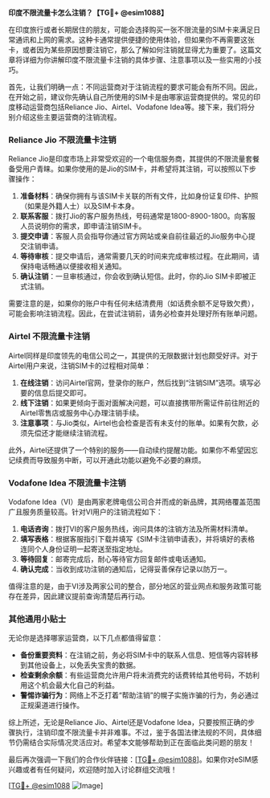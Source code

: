 **印度不限流量卡怎么注销？【TG💪+ @esim1088】**

在印度旅行或者长期居住的朋友，可能会选择购买一张不限流量的SIM卡来满足日常通讯和上网的需求。这种卡通常提供便捷的使用体验，但如果你不再需要这张卡，或者因为某些原因想要注销它，那么了解如何注销就显得尤为重要了。这篇文章将详细为你讲解印度不限流量卡注销的具体步骤、注意事项以及一些实用的小技巧。

首先，让我们明确一点：不同运营商对于注销流程的要求可能会有所不同。因此，在开始之前，建议你先确认自己所使用的SIM卡是由哪家运营商提供的。常见的印度移动运营商包括Reliance Jio、Airtel、Vodafone Idea等。接下来，我们将分别介绍这些主要运营商的注销流程。

### Reliance Jio 不限流量卡注销

Reliance Jio是印度市场上非常受欢迎的一个电信服务商，其提供的不限流量套餐备受用户青睐。如果你使用的是Jio的SIM卡，并希望将其注销，可以按照以下步骤操作：

1. **准备材料**：确保你拥有与该SIM卡关联的所有文件，比如身份证复印件、护照（如果是外籍人士）以及SIM卡本身。
2. **联系客服**：拨打Jio的客户服务热线，号码通常是1800-8900-1800。向客服人员说明你的需求，即申请注销SIM卡。
3. **提交申请**：客服人员会指导你通过官方网站或亲自前往最近的Jio服务中心提交注销申请。
4. **等待审核**：提交申请后，通常需要几天的时间来完成审核过程。在此期间，请保持电话畅通以便接收相关通知。
5. **确认注销**：一旦审核通过，你会收到确认短信。此时，你的Jio SIM卡即被正式注销。

需要注意的是，如果你的账户中有任何未结清费用（如话费余额不足导致欠费），可能会影响注销流程。因此，在尝试注销前，请务必检查并处理好所有账单问题。

### Airtel 不限流量卡注销

Airtel同样是印度领先的电信公司之一，其提供的无限数据计划也颇受好评。对于Airtel用户来说，注销SIM卡的过程相对简单：

1. **在线注销**：访问Airtel官网，登录你的账户，然后找到“注销SIM”选项。填写必要的信息后提交即可。
2. **线下注销**：如果更倾向于面对面解决问题，可以直接携带所需证件前往附近的Airtel零售店或服务中心办理注销手续。
3. **注意事项**：与Jio类似，Airtel也会检查是否有未支付的账单。如果有欠款，必须先偿还才能继续注销流程。

此外，Airtel还提供了一个特别的服务——自动续约提醒功能。如果你不希望因忘记续费而导致服务中断，可以开通此功能以避免不必要的麻烦。

### Vodafone Idea 不限流量卡注销

Vodafone Idea（VI）是由两家老牌电信公司合并而成的新品牌，其网络覆盖范围广且服务质量较高。针对VI用户的注销流程如下：

1. **电话咨询**：拨打VI的客户服务热线，询问具体的注销方法及所需材料清单。
2. **填写表格**：根据客服指引下载并填写《SIM卡注销申请表》，并将填好的表格连同个人身份证明一起寄送至指定地址。
3. **等待回复**：邮寄完成后，耐心等待官方回复邮件或电话通知。
4. **确认完成**：当收到成功注销的通知后，记得妥善保存记录以防万一。

值得注意的是，由于VI涉及两家公司的整合，部分地区的营业网点和服务政策可能存在差异，因此建议提前查询清楚后再行动。

### 其他通用小贴士

无论你是选择哪家运营商，以下几点都值得留意：

- **备份重要资料**：在注销之前，务必将SIM卡中的联系人信息、短信等内容转移到其他设备上，以免丢失宝贵的数据。
- **检查剩余余额**：有些运营商允许用户将未消费完的话费转给其他号码，不妨利用这个机会最大化自己的利益。
- **警惕诈骗行为**：网络上不乏打着“帮助注销”的幌子实施诈骗的行为，务必通过正规渠道进行操作。

综上所述，无论是Reliance Jio、Airtel还是Vodafone Idea，只要按照正确的步骤执行，注销印度不限流量卡并非难事。不过，鉴于各国法律法规的不同，具体细节仍需结合实际情况灵活应对。希望本文能够帮助到正在面临此类问题的朋友！

最后再次强调一下我们的合作伙伴链接：[[TG💪+ @esim1088](https://t.me/s/esim1088)]。如果你对eSIM感兴趣或者有任何疑问，欢迎随时加入讨论群组交流哦！

[[TG💪+ @esim1088](https://t.me/s/esim1088) ![Image](https://i.postimg.cc/4NQfJmqS/Snipaste-2025-05-13-00-14-12.png)]